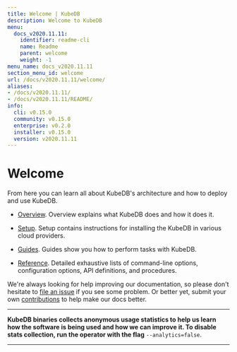 ```yaml
---
title: Welcome | KubeDB
description: Welcome to KubeDB
menu:
  docs_v2020.11.11:
    identifier: readme-cli
    name: Readme
    parent: welcome
    weight: -1
menu_name: docs_v2020.11.11
section_menu_id: welcome
url: /docs/v2020.11.11/welcome/
aliases:
- /docs/v2020.11.11/
- /docs/v2020.11.11/README/
info:
  cli: v0.15.0
  community: v0.15.0
  enterprise: v0.2.0
  installer: v0.15.0
  version: v2020.11.11
---
```


# Welcome

From here you can learn all about KubeDB's architecture and how to deploy and use KubeDB.

- [Overview](/docs/v2020.11.11/overview/). Overview explains what KubeDB does and how it does it.

- [Setup](/docs/v2020.11.11/setup/). Setup contains instructions for installing the KubeDB in various cloud providers.

- [Guides](/docs/v2020.11.11/guides/). Guides show you how to perform tasks with KubeDB.

- [Reference](/docs/v2020.11.11/reference/). Detailed exhaustive lists of command-line options, configuration options, API definitions, and procedures.

We're always looking for help improving our documentation, so please don't hesitate to [file an issue](https://github.com/kubedb/project/issues/new) if you see some problem. Or better yet, submit your own [contributions](/docs/v2020.11.11/CONTRIBUTING) to help make our docs better.

---

**KubeDB binaries collects anonymous usage statistics to help us learn how the software is being used and how we can improve it. To disable stats collection, run the operator with the flag** `--analytics=false`.

---
